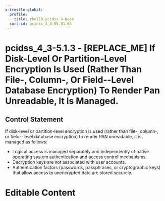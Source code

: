 ```yaml
---
x-trestle-global:
  profile:
    title: rhel10-pcidss_4-base
  sort-id: pcidss_4_3-05.01.03
---
```


# pcidss_4_3-5.1.3 - \[REPLACE_ME\] If Disk-Level Or Partition-Level Encryption Is Used (Rather Than File-, Column-, Or Field--Level Database Encryption) To Render Pan Unreadable, It Is Managed.

## Control Statement

If disk-level or partition-level encryption is used (rather than file-, column-, or
field--level database encryption) to render PAN unreadable, it is managed as follows:
- Logical access is managed separately and independently of native operating system
authentication and access control mechanisms.
- Decryption keys are not associated with user accounts.
- Authentication factors (passwords, passphrases, or cryptographic keys) that allow
access to unencrypted data are stored securely.

# Editable Content

<!-- Make additions and edits below -->
<!-- The above represents the contents of the control as received by the profile, prior to additions. -->
<!-- If the profile makes additions to the control, they will appear below. -->
<!-- The above markdown may not be edited but you may edit the content below, and/or introduce new additions to be made by the profile. -->
<!-- If there is a yaml header at the top, parameter values may be edited. Use --set-parameters to incorporate the changes during assembly. -->
<!-- The content here will then replace what is in the profile for this control, after running profile-assemble. -->
<!-- The current profile has no added parts for this control, but you may add new ones here. -->
<!-- Each addition must have a heading either of the form ## Control my_addition_name -->
<!-- or ## Part a. (where the a. refers to one of the control statement labels.) -->
<!-- "## Control" parts are new parts added after the statement part. -->
<!-- "## Part" parts are new parts added into the top-level statement part with that label. -->
<!-- Subparts may be added with nested hash levels of the form ### My Subpart Name -->
<!-- underneath the parent ## Control or ## Part being added -->
<!-- See https://oscal-compass.github.io/compliance-trestle/tutorials/ssp_profile_catalog_authoring/ssp_profile_catalog_authoring for guidance. -->
